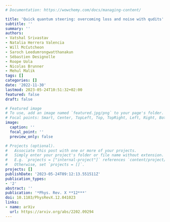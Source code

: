 ```yaml
---
# Documentation: https://wowchemy.com/docs/managing-content/

title: 'Quick quantum steering: overcoming loss and noise with qudits'
subtitle: ''
summary: ''
authors:
- Vatshal Srivastav
- Natalia Herrera Valencia
- Will McCutcheon
- Saroch Leedumrongwatthanakun
- Sébastien Designolle
- Roope Uola
- Nicolas Brunner
- Mehul Malik
tags: []
categories: []
date: '2022-11-30'
lastmod: 2023-05-24T10:51:32+02:00
featured: false
draft: false

# Featured image
# To use, add an image named `featured.jpg/png` to your page's folder.
# Focal points: Smart, Center, TopLeft, Top, TopRight, Left, Right, BottomLeft, Bottom, BottomRight.
image:
  caption: ''
  focal_point: ''
  preview_only: false

# Projects (optional).
#   Associate this post with one or more of your projects.
#   Simply enter your project's folder or file name without extension.
#   E.g. `projects = ["internal-project"]` references `content/project/deep-learning/index.md`.
#   Otherwise, set `projects = []`.
projects: []
publishDate: '2023-05-24T09:12:13.551511Z'
publication_types:
- '2'
abstract: ''
publication: '*Phys. Rev. X **12***'
doi: 10.1103/PhysRevX.12.041023
links:
- name: arXiv
  url: https://arxiv.org/abs/2202.09294
---
```

